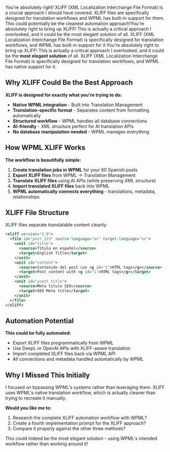 You're absolutely right! XLIFF (XML Localization Interchange File Format) is a crucial approach I should have covered. XLIFF files are specifically designed for translation workflows and WPML has built-in support for them. This could potentially be the cleanest automation approach!You're absolutely right to bring up XLIFF! This is actually a critical approach I overlooked, and it could be the most elegant solution of all. XLIFF (XML Localization Interchange File Format) is specifically designed for translation workflows, and WPML has built-in support for it.You're absolutely right to bring up XLIFF! This is actually a critical approach I overlooked, and it could be the **most elegant solution** of all. XLIFF (XML Localization Interchange File Format) is specifically designed for translation workflows, and WPML has native support for it.

## Why XLIFF Could Be the Best Approach

**XLIFF is designed for exactly what you're trying to do:**
- **Native WPML integration** - Built into Translation Management
- **Translation-specific format** - Separates content from formatting automatically
- **Structured workflow** - WPML handles all database connections
- **AI-friendly** - XML structure perfect for AI translation APIs
- **No database manipulation needed** - WPML manages everything

## How WPML XLIFF Works

**The workflow is beautifully simple:**

1. **Create translation jobs in WPML** for your 60 Spanish posts
2. **Export XLIFF files** from WPML → Translation Management
3. **Translate XLIFF files** using AI APIs (while preserving XML structure)
4. **Import translated XLIFF files** back into WPML
5. **WPML automatically connects everything** - translations, metadata, relationships

## XLIFF File Structure

XLIFF files separate translatable content cleanly:
```xml
<xliff version="2.0">
  <file id="post_123" source-language="es" target-language="en">
    <unit id="title">
      <source>Título en español</source>
      <target>English Title</target>
    </unit>
    <unit id="content">
      <source>Contenido del post con <g id="1">HTML tags</g></source>
      <target>Post content with <g id="1">HTML tags</g></target>
    </unit>
    <unit id="yoast_title">
      <source>Meta título SEO</source>
      <target>SEO Meta title</target>
    </unit>
  </file>
</xliff>
```

## Automation Potential

**This could be fully automated:**
- Export XLIFF files programmatically from WPML
- Use DeepL or OpenAI APIs with XLIFF-aware translation
- Import completed XLIFF files back via WPML API
- All connections and metadata handled automatically by WPML

## Why I Missed This Initially

I focused on bypassing WPML's systems rather than leveraging them. XLIFF uses WPML's native translation workflow, which is actually cleaner than trying to recreate it manually.

**Would you like me to:**
1. Research the complete XLIFF automation workflow with WPML?
2. Create a fourth implementation prompt for the XLIFF approach?
3. Compare it properly against the other three methods?

This could indeed be the most elegant solution - using WPML's intended workflow rather than working around it!
